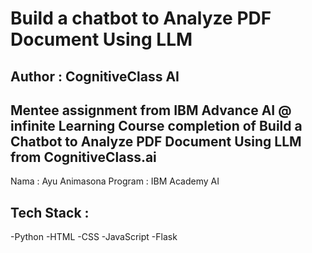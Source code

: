 # Build a chatbot to Analyze PDF Document Using LLM
## Author : CognitiveClass AI

Mentee assignment from IBM Advance AI @ infinite Learning
Course completion of Build a Chatbot to Analyze PDF Document Using LLM from CognitiveClass.ai
---

Nama     : Ayu Animasona
Program  : IBM Academy AI 

## Tech Stack : 
-Python
-HTML
-CSS
-JavaScript
-Flask
